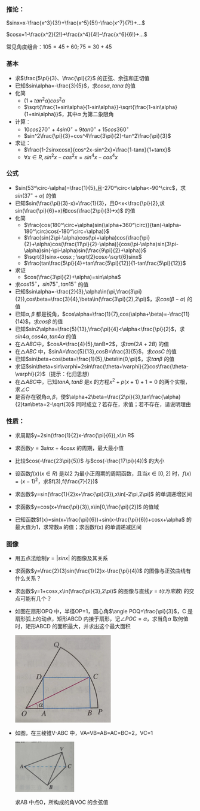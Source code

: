 ### 推论：

$sinx=x-\frac{x^3}{3!}+\frac{x^5}{5!}-\frac{x^7}{7!}+...$

$cosx=1-\frac{x^2}{2!}+\frac{x^4}{4!}-\frac{x^6}{6!}+...$

常见角度组合：$105=45+60;75=30+45$

### 基本

- 求$\frac{5\pi}{3}、\frac{\pi}{2}$ 的正弦、余弦和正切值
- 已知$sin\alpha=-\frac{3}{5}$，求$cos\alpha, tan\alpha$ 的值
- 化简
  - $(1+tan^2\alpha)cos^2\alpha$ 
  - $\sqrt{\frac{1+sin\alpha}{1-sin\alpha}}-\sqrt{\frac{1-sin\alpha}{1+sin\alpha}}$，其中$\alpha$ 为第二象限角
- 计算：
  - $10cos270^\circ+4sin0^\circ+9tan0^\circ+15cos360^\circ$ 
  - $sin^2\frac{\pi}{3}+cos^4\frac{3\pi}{2}-tan^2\frac{\pi}{3}$ 
- 求证：
  - $\frac{1-2sinxcosx}{cos^2x-sin^2x}=\frac{1-tanx}{1+tanx}$
  - $\forall x\in R,sin^2x-cos^2x=sin^4x-cos^4x$

### 公式

- $sin(53^\circ-\alpha)=\frac{1}{5},且-270^\circ<\alpha<-90^\circ$，求$sin(37^\circ+\alpha)$ 的值
- 已知$sin(\frac{\pi}{3}-x)=\frac{1}{3}，且0<x<\frac{\pi}{2},求sin(\frac{\pi}{6}+x)和cos(\frac{2\pi}{3}+x)$ 的值
- 化简
  - $\frac{cos(180^\circ+\alpha)sin(\alpha+360^\circ)}{tan(-\alpha-180^\circ)cos(-180^\circ+\alpha)}$
  - $\frac{sin(2\pi-\alpha)cos(\pi+\alpha)cos(\frac{\pi}{2}+\alpha)cos(\frac{11\pi}{2}-\alpha)}{cos(\pi-\alpha)sin(3\pi-\alpha)sin(-\pi-\alpha)sin(\frac{9\pi}{2}+\alpha)}$
  - $\sqrt{3}sinx+cosx ; \sqrt{2}cosx-\sqrt{6}sinx$
  - $\frac{tan\frac{5\pi}{4}+tan\frac{5\pi}{12}}{1-tan\frac{5\pi}{12}}$
- 求证
  - $cos(\frac{3\pi}{2}+\alpha)=sin\alpha$
- 求$cos15^\circ，sin75^\circ,tan15^\circ$ 的值
- 已知$sin\alpha=-\frac{2}{3},\alpha\in(\pi,\frac{3\pi}{2}),cos\beta=\frac{3}{4},\beta\in(\frac{3\pi}{2},2\pi)$，求$cos(\beta-\alpha)$ 的值
- 已知$\alpha,\beta$ 都是锐角，$cos\alpha=\frac{1}{7},cos(\alpha+\beta)=-\frac{11}{14}$，求$cos\beta$ 的值
- 已知$sin2\alpha=\frac{5}{13},\frac{\pi}{4}<\alpha<\frac{\pi}{2}$，求$sin4\alpha,cos4\alpha,tan4\alpha$ 的值
- 在$\triangle ABC$中，$cosA=\frac{4}{5},tanB=2$，求$tan(2A+2B)$ 的值
- 在$\triangle ABC$ 中，$sinA=\frac{5}{13},cosB=\frac{3}{5}$，求$cosC$ 的值
- 已知$sin\beta+cos\beta=\frac{1}{5},\beta\in(0,\pi)$，求$tan\beta$ 的值
- 求证$sin\theta+sin\varphi=2sin\frac{\theta+\varphi}{2}cos\frac{\theta-\varphi}{2}$（提示：化归思想）
- 在$\triangle ABC$中，已知$tanA,tanB$ 是x 的方程$x^2+p(x+1)+1=0$ 的两个实根，求$\angle C$  
- 是否存在锐角$\alpha,\beta$，使$\alpha+2\beta=\frac{2\pi}{3},tan\frac{\alpha}{2}tan\beta=2-\sqrt{3}$ 同时成立？若存在，求值；若不存在，请说明理由

### 性质：

- 求周期$y=2sin(\frac{1}{2}x-\frac{\pi}{6}),x\in R$ 
- 求函数$y=3sinx+4cosx$ 的周期，最大最小值
- 比较$cos(-\frac{23\pi}{5})$ 与$cos(-\frac{17\pi}{4})$ 的大小

- 设函数$f(x)(x\in R)$ 是以2 为最小正周期的周期函数，且当$x\in[0,2]$ 时，$f(x)=(x-1)^2$，求$f(3),f(\frac{7}{2})$ 
- 求函数$y=sin(\frac{1}{2}x+\frac{\pi}{3}),x\in[-2\pi,2\pi]$ 的单调递增区间
- 求函数$y=cos(x+\frac{\pi}{3}),x\in[0,\frac{\pi}{2}]$ 的值域
- 已知函数$f(x)=sin(x+\frac{\pi}{6})+sin(x-\frac{\pi}{6})+cosx+\alpha$ 的最大值为1，求常数a 的值；求函数f(x) 的单调递减区间

### 图像

- 用五点法绘制$y=|sinx|$ 的图像及其关系

- 求函数$y=\frac{2}{3}sin(\frac{1}{2}x-\frac{\pi}{4})$ 的图像与正弦曲线有什么关系？

- 求函数$y=1+cosx,x\in(\frac{\pi}{3},2\pi)$ 的图像与直线$y=t(t 为常数)$ 的交点可能有几个？

- 如图在扇形OPQ 中，半径OP=1，圆心角$\angle POQ=\frac{\pi}{3}$，C 是扇形弧上的动点，矩形ABCD 内接于扇形，记$\angle POC=\alpha$，求当角$\alpha$ 取何值时，矩形ABCD 的面积最大，并求出这个最大面积 

  <img src="image-20231109153046478.png" alt="image-20231109153046478" style="zoom:25%;" />
  
- 如图，在三棱锥V-ABC 中，VA=VB=AB=AC=BC=2，VC=1

  <img src="image-20240302134248189.png" alt="image-20240302134248189" style="zoom:25%;" />

  求AB 中点O，所构成的角VOC 的余弦值

  